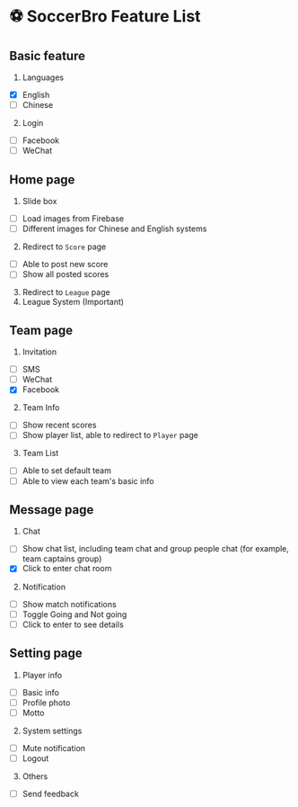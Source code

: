 # :soccer: SoccerBro Feature List

## Basic feature
1. Languages
  - [x] English
  - [ ] Chinese
2. Login  
  - [ ] Facebook
  - [ ] WeChat

## Home page
1. Slide box
  - [ ] Load images from Firebase
  - [ ] Different images for Chinese and English systems
2. Redirect to `Score` page
  - [ ] Able to post new score
  - [ ] Show all posted scores
3. Redirect to `League` page 
4. League System (Important)

## Team page
1. Invitation
  - [ ] SMS
  - [ ] WeChat
  - [x] Facebook
2. Team Info
  - [ ] Show recent scores
  - [ ] Show player list, able to redirect to `Player` page
3. Team List
  - [ ] Able to set default team
  - [ ] Able to view each team's basic info

## Message page
1. Chat
  - [ ] Show chat list, including team chat and group people chat (for example, team captains group)
  - [x] Click to enter chat room
2. Notification
  - [ ] Show match notifications
  - [ ] Toggle Going and Not going
  - [ ] Click to enter to see details

## Setting page
1. Player info
  - [ ] Basic info
  - [ ] Profile photo
  - [ ] Motto
2. System settings
  - [ ] Mute notification
  - [ ] Logout
3. Others
  - [ ] Send feedback

